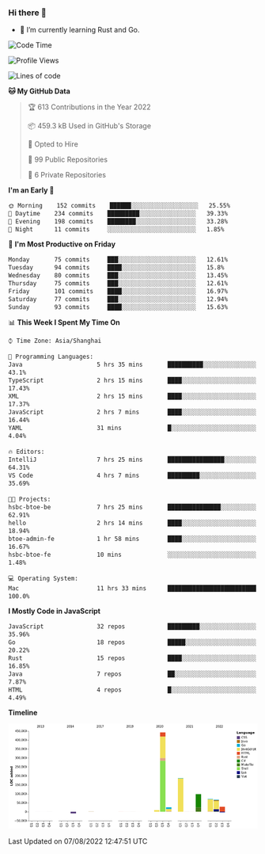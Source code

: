 ### Hi there 👋

- 🌱 I’m currently learning Rust and Go.

<!--START_SECTION:waka-->
![Code Time](http://img.shields.io/badge/Code%20Time-642%20hrs%2059%20mins-blue)

![Profile Views](http://img.shields.io/badge/Profile%20Views-0-blue)

![Lines of code](https://img.shields.io/badge/From%20Hello%20World%20I%27ve%20Written-923%20Thousand%20lines%20of%20code-blue)

**🐱 My GitHub Data** 

> 🏆 613 Contributions in the Year 2022
 > 
> 📦 459.3 kB Used in GitHub's Storage 
 > 
> 💼 Opted to Hire
 > 
> 📜 99 Public Repositories 
 > 
> 🔑 6 Private Repositories  
 > 
**I'm an Early 🐤** 

```text
🌞 Morning    152 commits    ██████░░░░░░░░░░░░░░░░░░░   25.55% 
🌆 Daytime    234 commits    █████████░░░░░░░░░░░░░░░░   39.33% 
🌃 Evening    198 commits    ████████░░░░░░░░░░░░░░░░░   33.28% 
🌙 Night      11 commits     ░░░░░░░░░░░░░░░░░░░░░░░░░   1.85%

```
📅 **I'm Most Productive on Friday** 

```text
Monday       75 commits     ███░░░░░░░░░░░░░░░░░░░░░░   12.61% 
Tuesday      94 commits     ████░░░░░░░░░░░░░░░░░░░░░   15.8% 
Wednesday    80 commits     ███░░░░░░░░░░░░░░░░░░░░░░   13.45% 
Thursday     75 commits     ███░░░░░░░░░░░░░░░░░░░░░░   12.61% 
Friday       101 commits    ████░░░░░░░░░░░░░░░░░░░░░   16.97% 
Saturday     77 commits     ███░░░░░░░░░░░░░░░░░░░░░░   12.94% 
Sunday       93 commits     ████░░░░░░░░░░░░░░░░░░░░░   15.63%

```


📊 **This Week I Spent My Time On** 

```text
⌚︎ Time Zone: Asia/Shanghai

💬 Programming Languages: 
Java                     5 hrs 35 mins       ██████████░░░░░░░░░░░░░░░   43.1% 
TypeScript               2 hrs 15 mins       ████░░░░░░░░░░░░░░░░░░░░░   17.43% 
XML                      2 hrs 15 mins       ████░░░░░░░░░░░░░░░░░░░░░   17.37% 
JavaScript               2 hrs 7 mins        ████░░░░░░░░░░░░░░░░░░░░░   16.44% 
YAML                     31 mins             █░░░░░░░░░░░░░░░░░░░░░░░░   4.04%

🔥 Editors: 
IntelliJ                 7 hrs 25 mins       ████████████████░░░░░░░░░   64.31% 
VS Code                  4 hrs 7 mins        █████████░░░░░░░░░░░░░░░░   35.69%

🐱‍💻 Projects: 
hsbc-btoe-be             7 hrs 25 mins       ███████████████░░░░░░░░░░   62.91% 
hello                    2 hrs 14 mins       ████░░░░░░░░░░░░░░░░░░░░░   18.94% 
btoe-admin-fe            1 hr 58 mins        ████░░░░░░░░░░░░░░░░░░░░░   16.67% 
hsbc-btoe-fe             10 mins             ░░░░░░░░░░░░░░░░░░░░░░░░░   1.48%

💻 Operating System: 
Mac                      11 hrs 33 mins      █████████████████████████   100.0%

```

**I Mostly Code in JavaScript** 

```text
JavaScript               32 repos            █████████░░░░░░░░░░░░░░░░   35.96% 
Go                       18 repos            █████░░░░░░░░░░░░░░░░░░░░   20.22% 
Rust                     15 repos            ████░░░░░░░░░░░░░░░░░░░░░   16.85% 
Java                     7 repos             ██░░░░░░░░░░░░░░░░░░░░░░░   7.87% 
HTML                     4 repos             █░░░░░░░░░░░░░░░░░░░░░░░░   4.49%

```


**Timeline**

![Chart not found](https://raw.githubusercontent.com/elton/elton/main/charts/bar_graph.png) 


 Last Updated on 07/08/2022 12:47:51 UTC
<!--END_SECTION:waka-->

<!--
**elton/elton** is a ✨ _special_ ✨ repository because its `README.md` (this file) appears on your GitHub profile.

Here are some ideas to get you started:

- 🔭 I’m currently working on ...
- 🌱 I’m currently learning ...
- 👯 I’m looking to collaborate on ...
- 🤔 I’m looking for help with ...
- 💬 Ask me about ...
- 📫 How to reach me: ...
- 😄 Pronouns: ...
- ⚡ Fun fact: ...
-->
